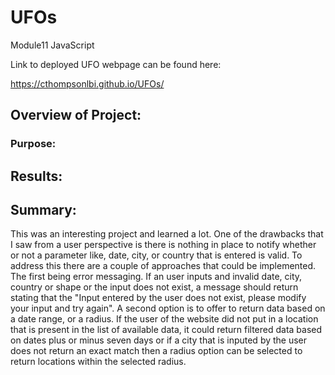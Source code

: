 # UFOs
Module11 JavaScript

Link to deployed UFO webpage can be found here: 

https://cthompsonlbi.github.io/UFOs/

## Overview of Project:
### Purpose:
## Results:
## Summary:
This was an interesting project and learned a lot.  One of the drawbacks that I saw from a user perspective is there is nothing in place to notify whether or not a parameter like, date, city, or country that is entered is valid.  To address this there are a couple of approaches that could be implemented.  The first being error messaging.  If an user inputs and invalid date, city, country or shape or the input does not exist, a message should return stating that the "Input entered by the user does not exist, please modify your input and try again".  A second option is to offer to return data based on a date range, or a radius.  If the user of the website did not put in a location that is present in the list of available data, it could return filtered data based on dates plus or minus seven days or if a city that is inputed by the user does not return an exact match then a radius option can be selected to return locations within the selected radius.
